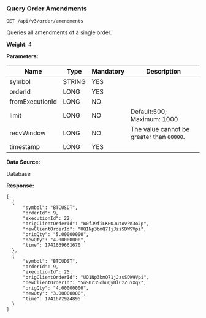### Query Order Amendments

```
GET /api/v3/order/amendments
```

Queries all amendments of a single order.

**Weight**:
4

**Parameters:**

| Name | Type | Mandatory | Description |
| --- | --- | --- | --- |
| symbol | STRING | YES |  |
| orderId | LONG | YES |  |
| fromExecutionId | LONG | NO |  |
| limit | LONG | NO | Default:500; Maximum: 1000 |
| recvWindow | LONG | NO | The value cannot be greater than `60000`. |
| timestamp | LONG | YES |  |

**Data Source:**

Database

**Response:**

```
[  
  {  
      "symbol": "BTCUSDT",  
      "orderId": 9,  
      "executionId": 22,  
      "origClientOrderId": "W0fJ9fiLKHOJutovPK3oJp",  
      "newClientOrderId": "UQ1Np3bmQ71jJzsSDW9Vpi",  
      "origQty": "5.00000000",  
      "newQty": "4.00000000",  
      "time": 1741669661670  
  },  
  {  
      "symbol": "BTCUDST",  
      "orderId": 9,  
      "executionId": 25,  
      "origClientOrderId": "UQ1Np3bmQ71jJzsSDW9Vpi",  
      "newClientOrderId": "5uS0r35ohuQyDlCzZuYXq2",  
      "origQty": "4.00000000",  
      "newQty": "3.00000000",  
      "time": 1741672924895  
  }  
]
```

